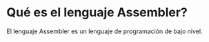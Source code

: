# Qué es el lenguaje Assembler?

El lenguaje Assembler es un lenguaje de programación de bajo nivel.
